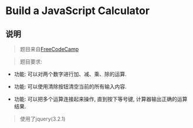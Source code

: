 # Build a JavaScript Calculator
## 说明
>题目来自[FreeCodeCamp](https://www.freecodecamp.cn/challenges/build-a-javascript-calculator)

>题目要求:

- 功能: 可以对两个数字进行加、减、乘、除的运算.

- 功能: 可以使用清除按钮清空当前的所有输入内容.

- 功能: 可以把多个运算连接起来操作, 直到按下等号键, 计算器输出正确的运算结果.

>使用了jquery(3.2.1)
